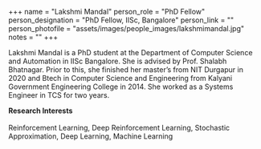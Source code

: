 
+++
name = "Lakshmi Mandal"
person_role = "PhD Fellow"
person_designation = "PhD Fellow, IISc, Bangalore"
person_link = ""
person_photofile = "assets/images/people_images/lakshmimandal.jpg"
notes = ""
+++

Lakshmi Mandal is a PhD student at the Department of Computer Science and Automation in IISc Bangalore. She is advised by Prof. Shalabh Bhatnagar. Prior to this, she finished her master’s from NIT Durgapur in 2020 and Btech in Computer Science and Engineering from Kalyani Government Engineering College in 2014. She worked as a Systems Engineer in TCS for two years.

<b>Research Interests</b>
<br><br>
Reinforcement Learning, Deep Reinforcement Learning, Stochastic Approximation, Deep Learning, Machine Learning




